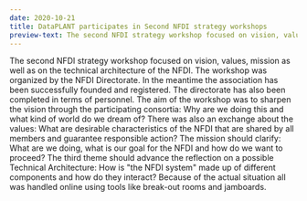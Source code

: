 ```yaml
---
date: 2020-10-21
title: DataPLANT participates in Second NFDI strategy workshops 
preview-text: The second NFDI strategy workshop focused on vision, values, mission as well as on the technical architecture of the NFDI. The workshop was organized by the NFDI Directorate. In the meantime the association has been successfully founded and registered. The directorate has also been completed in terms of personnel. The aim of the workshop was to sharpen the vision through the participating consortia: Why are we doing this and what kind of world do we dream of? There was also an exchange about ...
---
```


The second NFDI strategy workshop focused on vision, values, mission as
well as on the technical architecture of the NFDI. The workshop was
organized by the NFDI Directorate. In the meantime the association has
been successfully founded and registered. The directorate has also been
completed in terms of personnel. The aim of the workshop was to sharpen
the vision through the participating consortia: Why are we doing this
and what kind of world do we dream of? There was also an exchange about
the values: What are desirable characteristics of the NFDI that are
shared by all members and guarantee responsible action? The mission
should clarify: What are we doing, what is our goal for the NFDI and how
do we want to proceed? The third theme should advance the reflection on
a possible Technical Architecture: How is "the NFDI system" made up of
different components and how do they interact? Because of the actual
situation all was handled online using tools like break-out rooms and
jamboards.